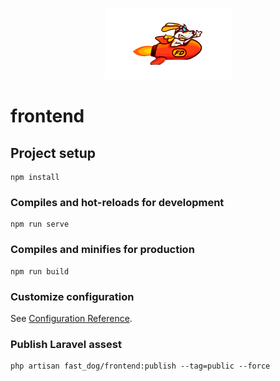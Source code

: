 <p align="center">
  <img  src="/src/assets/fast-dog.png">
</p>

# frontend

## Project setup
```
npm install
```

### Compiles and hot-reloads for development
```
npm run serve
```

### Compiles and minifies for production
```
npm run build
```

### Customize configuration
See [Configuration Reference](https://cli.vuejs.org/config/).

### Publish Laravel assest
```
php artisan fast_dog/frontend:publish --tag=public --force
```
